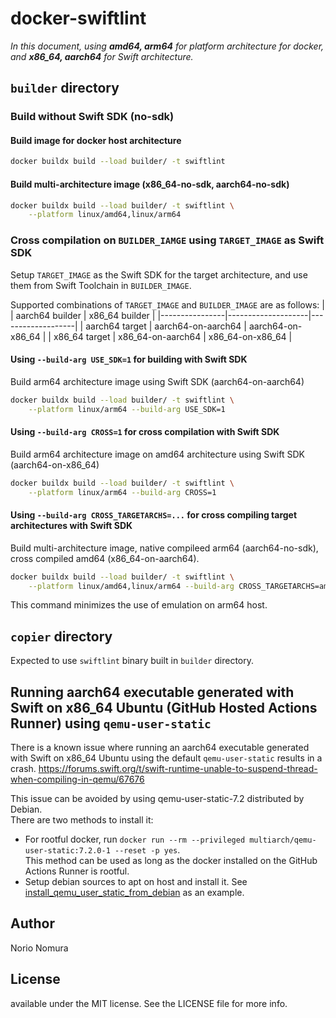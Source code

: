 # docker-swiftlint

*In this document, using **amd64, arm64** for platform architecture for docker, and **x86_64, aarch64** for Swift architecture.*

## `builder` directory
### Build without Swift SDK (no-sdk)

#### Build image for docker host architecture
```bash
docker buildx build --load builder/ -t swiftlint
```

#### Build multi-architecture image (x86_64-no-sdk, aarch64-no-sdk)
```bash
docker buildx build --load builder/ -t swiftlint \
    --platform linux/amd64,linux/arm64
```

### Cross compilation on `BUILDER_IAMGE` using `TARGET_IMAGE` as Swift SDK
Setup `TARGET_IMAGE` as the Swift SDK for the target architecture, and use them from Swift Toolchain in `BUILDER_IMAGE`.

Supported combinations of `TARGET_IMAGE` and `BUILDER_IMAGE` are as follows:
|                | aarch64 builder    | x86_64 builder    |
|----------------|--------------------|-------------------|
| aarch64 target | aarch64-on-aarch64 | aarch64-on-x86_64 |
| x86_64 target  | x86_64-on-aarch64  | x86_64-on-x86_64  |


#### Using `--build-arg USE_SDK=1` for building with Swift SDK
Build arm64 architecture image using Swift SDK (aarch64-on-aarch64)
```bash
docker buildx build --load builder/ -t swiftlint \
    --platform linux/arm64 --build-arg USE_SDK=1
```

#### Using `--build-arg CROSS=1` for cross compilation with Swift SDK
Build arm64 architecture image on amd64 architecture using Swift SDK (aarch64-on-x86_64)
```bash
docker buildx build --load builder/ -t swiftlint \
    --platform linux/arm64 --build-arg CROSS=1
```

#### Using `--build-arg CROSS_TARGETARCHS=...` for cross compiling target architectures with Swift SDK
Build multi-architecture image, native compileed arm64 (aarch64-no-sdk), cross compiled amd64 (x86_64-on-aarch64).  
```bash
docker buildx build --load builder/ -t swiftlint \
    --platform linux/amd64,linux/arm64 --build-arg CROSS_TARGETARCHS=amd64
```
This command minimizes the use of emulation on arm64 host.


## `copier` directory
Expected to use `swiftlint` binary built in `builder` directory.

## Running aarch64 executable generated with Swift on x86_64 Ubuntu (GitHub Hosted Actions Runner) using `qemu-user-static`
There is a known issue where running an aarch64 executable generated with Swift on x86_64 Ubuntu using the default `qemu-user-static` results in a crash.
https://forums.swift.org/t/swift-runtime-unable-to-suspend-thread-when-compiling-in-qemu/67676

This issue can be avoided by using qemu-user-static-7.2 distributed by Debian.  
There are two methods to install it:
- For rootful docker, run `docker run --rm --privileged multiarch/qemu-user-static:7.2.0-1 --reset -p yes`.  
    This method can be used as long as the docker installed on the GitHub Actions Runner is rootful.
- Setup debian sources to apt on host and install it. See [install_qemu_user_static_from_debian](.github/actions/install_qemu_user_static_from_debian/action.yml) as an example.

## Author

Norio Nomura

## License

available under the MIT license. See the LICENSE file for more info.
